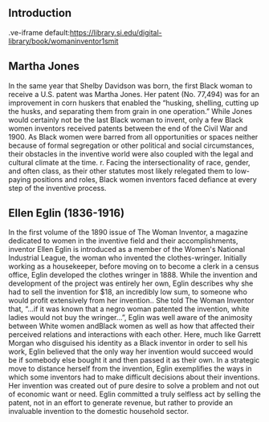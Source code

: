 ## Introduction
.ve-iframe default:https://library.si.edu/digital-library/book/womaninventor1smit

## Martha Jones
In the same year that Shelby Davidson was born, the first Black woman to receive a U.S. patent was Martha Jones. Her patent (No. 77,494) was for an improvement in corn huskers that enabled the “husking, shelling, cutting up the husks, and separating them from grain in one operation.”  While Jones would certainly not be the last Black woman to invent, only a few Black women inventors received patents between the end of the Civil War and 1900. As Black women were barred from all opportunities or spaces neither because of formal segregation or other political and social circumstances, their obstacles in the inventive world were also coupled with the legal and cultural climate at the time. r. Facing the intersectionality of race, gender, and often class, as their other statutes most likely relegated them to low-paying positions and roles, Black women inventors faced defiance at every step of the inventive process.

## Ellen Eglin (1836-1916)
In the first volume of the 1890 issue of The Woman Inventor, a magazine dedicated to women in the inventive field and their accomplishments, inventor Ellen Eglin is introduced as a member of the Women's National Industrial League, the woman who invented the clothes-wringer. Initially working as a housekeeper, before moving on to become a clerk in a census office, Eglin developed the clothes wringer in 1888. While the invention and development of the project was entirely her own, Eglin describes why she had to sell the invention for $18, an incredibly low sum, to someone who would profit extensively from her invention.. She told The Woman Inventor that, “...if it was known that a negro woman patented the invention, white ladies would not buy the wringer…”, Eglin was well aware of  the animosity between  White women andBlack women as well as how that affected their perceived relations and interactions with each other. Here, much like Garrett Morgan who disguised his identity as a Black inventor in order to sell his work, Eglin believed that the only way her invention would succeed would be if somebody else bought it and then passed it as their own. In a strategic move to distance herself from the invention, Eglin exemplifies the ways in which some inventors had to make difficult decisions about their inventions. Her invention was created out of pure desire to solve a problem and not out of economic want or need. Eglin committed a truly selfless act by selling the patent, not in an effort to generate revenue, but rather to provide an invaluable invention to the domestic household sector.
